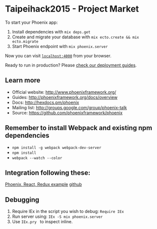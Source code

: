 # Taipeihack2015 - Project Market

To start your Phoenix app:

1. Install dependencies with `mix deps.get`
2. Create and migrate your database with `mix ecto.create && mix ecto.migrate`
3. Start Phoenix endpoint with `mix phoenix.server`

Now you can visit [`localhost:4000`](http://localhost:4000) from your browser.

Ready to run in production? Please [check our deployment guides](http://www.phoenixframework.org/docs/deployment).

## Learn more

  * Official website: http://www.phoenixframework.org/
  * Guides: http://phoenixframework.org/docs/overview
  * Docs: http://hexdocs.pm/phoenix
  * Mailing list: http://groups.google.com/group/phoenix-talk
  * Source: https://github.com/phoenixframework/phoenix

## Remember to install Webpack and existing npm dependencies
  * `npm install -g webpack webpack-dev-server`
  * `npm install`
  * `webpack --watch --color`

## Integration following these:

[Phoenix, React, Redux example](http://10consulting.com/2015/11/18/phoenix-react-redux-example/)
[github](https://github.com/slashdotdash/phoenix-react-redux-example)

## Debugging

  1. Require IEx in the script you wish to debug: `Require IEx `
  2. Run server using: `IEx -S mix phoenix.server `
  3. Use `IEx.pry ` to inspect inline.
